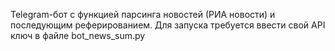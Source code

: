 Telegram-бот с функцией парсинга новостей (РИА новости) и последующим реферированием.
Для запуска требуется ввести свой API ключ в файле bot_news_sum.py
